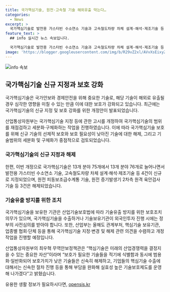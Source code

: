 ```yaml
---
title: 국가핵심기술, 원전·고속철 기술 해외유출 막는다…
categories:
  - News
excerpt: >
  국가핵심기술로 발전용 가스터빈 수소연소 기술과 고속철도차량 차체 설계·해석·제조기술 등 4건을 신규 지정하여 국가안보와 국민경제를 보호하고자 하는 산업통상자원부의 고시가 개정되었습니다. 지난해부터 진행된 국가핵심기술 현행화 작업으로 기술범위를 세분화하고, 보호필요성이 낮아진 기술에 대한 해제도 이뤄졌습니다. 이로써 국가핵심기술은 13개 분야 75개에서 13개 분야 76개로 늘어나며, 핵심기술을 보유한 기관은 기술유출 방지를 위한 보호조치를 의무적으로 이행해야 합니다. 또한, 올해도 관련부처와 기업들을 통해 지정·변경·해제 관련 의견을 수렴하고 개정작업을 계속할 예정입니다.
feature_text: >
  ## info 실시간 뉴스 속보입니다.

  국가핵심기술로 발전용 가스터빈 수소연소 기술과 고속철도차량 차체 설계·해석·제조기술 등 4건을 신규 지정하여 국가안보와 국민경제를 보호하고자 하는 산업통상자원부의 고시가 개정되었습니다. 지난해부터 진행된 국가핵심기술 현행화 작업으로 기술범위를 세분화하고, 보호필요성이 낮아진 기술에 대한 해제도 이뤄졌습니다. 이로써 국가핵심기술은 13개 분야 75개에서 13개 분야 76개로 늘어나며, 핵심기술을 보유한 기관은 기술유출 방지를 위한 보호조치를 의무적으로 이행해야 합니다. 또한, 올해도 관련부처와 기업들을 통해 지정·변경·해제 관련 의견을 수렴하고 개정작업을 계속할 예정입니다.
image: 'https://blogger.googleusercontent.com/img/b/R29vZ2xl/AVvXsEixyZcFfHzMRdzZMjFBmAUKJYCLCGyLL1o632UiGVXcaFdKo_bkvkuCioo0uUKlGfBVcT3P84aROyZIXSBEx3Aw5nCQ3pTgDom1WDC4m8eifvWiAmWEEVb4x6G_l8C0QH225ldMjyaFvpxGEBGNO37VmDTDMHGhJPq73UglMfDca1-0aw/s1600/blogspot.png'
---
```


<p><img src="https://blogger.googleusercontent.com/img/b/R29vZ2xl/AVvXsEixyZcFfHzMRdzZMjFBmAUKJYCLCGyLL1o632UiGVXcaFdKo_bkvkuCioo0uUKlGfBVcT3P84aROyZIXSBEx3Aw5nCQ3pTgDom1WDC4m8eifvWiAmWEEVb4x6G_l8C0QH225ldMjyaFvpxGEBGNO37VmDTDMHGhJPq73UglMfDca1-0aw/s1600/blogspot.png" alt="info 속보" /></p>

<h2 data-ke-size="size26">국가핵심기술 신규 지정과 보호 강화</h2>

<p>국가핵심기술은 국가안보와 경제안전을 위해 중요한 기술로, 해당 기술이 해외로 유출될 경우 심각한 영향을 미칠 수 있는 만큼 이에 대한 보호가 강화되고 있습니다. 최근에는 국가핵심기술의 신규 지정 및 보호 강화를 위한 개정안이 발표되었습니다.</p>

<p data-ke-size="size16">산업통상자원부는 국가핵심기술 지정 등에 관한 고시를 개정하여 국가핵심기술의 범위를 재점검하고 세분화·구체화하는 작업을 진행하였습니다. 이에 따라 국가핵심기술 보호를 위해 신규 기술의 선제적 보호와 보호 필요성이 낮아진 기술에 대한 해제, 그리고 기술범위의 세분화 및 구체화가 중점적으로 검토되었습니다.</p>

<h3><b>국가핵심기술의 신규 지정과 해제</b></h3>

<p>한편, 이번 개정으로 국가핵심기술은 13개 분야 75개에서 13개 분야 76개로 늘어나면서 발전용 가스터빈 수소연소 기술, 고속철도차량 차체 설계·해석·제조기술 등 4건이 신규로 지정되었으며, 원전 피동보조급수계통 기술, 원전 증기발생기 2차측 원격 육안검사 기술 등 3건은 해제되었습니다.</p>

<h3><b>기술유출 방지를 위한 조치</b></h3>

<p>국가핵심기술을 보유한 기관은 산업기술보호법에 따라 기술유출 방지를 위한 보호조치 의무가 있으며, 국가핵심기술을 수출하거나 기술보유기관이 외국인투자 진행 시에는 정부의 사전심의를 받아야 합니다. 또한, 산업부는 올해도 관계부처, 핵심기술 보유기관, 업종별 협회·단체 등을 통해 국가핵심기술 지정·변경 및 해제 관련 의견을 수렴하고 개정작업을 진행할 예정입니다.</p>

<p data-ke-size="size16">산업통상자원부의 최우혁 무역안보정책관은 “핵심기술은 미래의 산업경쟁력을 결정지을 수 있는 중요한 자산”이라며 “보호가 필요한 기술들을 적기에 식별함과 동시에 범용화·일반화되어 보호가치가 낮은 기술들은 신속히 해제하고, 기업들의 핵심기술 수출에 대해서는 신속한 절차 진행 등을 통해 부담을 완화해 실효성 높은 기술보호제도를 운영해 나가겠다”고 밝혔습니다.</p>
유용한 생활 정보가 필요하시다면, <a href="https://opensis.kr" rel="dofollow">opensis.kr</a>


